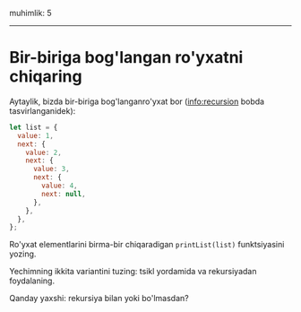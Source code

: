muhimlik: 5

---

# Bir-biriga bog'langan ro'yxatni chiqaring

Aytaylik, bizda bir-biriga bog'langanro'yxat bor (<info:recursion> bobda tasvirlanganidek):

```js
let list = {
  value: 1,
  next: {
    value: 2,
    next: {
      value: 3,
      next: {
        value: 4,
        next: null,
      },
    },
  },
};
```

Ro'yxat elementlarini birma-bir chiqaradigan `printList(list)` funktsiyasini yozing.

Yechimning ikkita variantini tuzing: tsikl yordamida va rekursiyadan foydalaning.

Qanday yaxshi: rekursiya bilan yoki bo'lmasdan?
